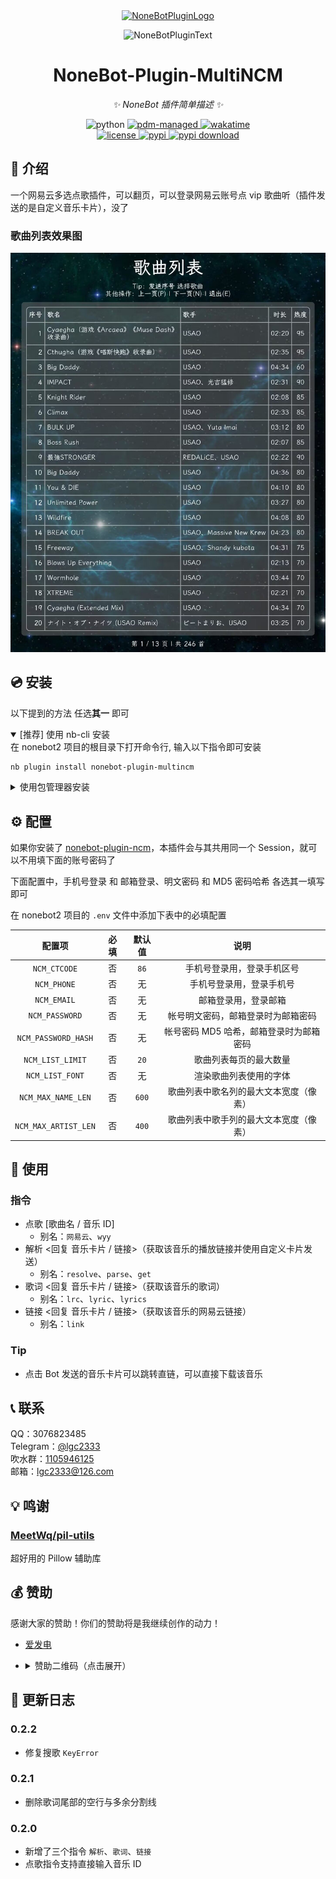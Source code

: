 <!-- markdownlint-disable MD031 MD033 MD036 MD041 -->

<div align="center">

<a href="https://v2.nonebot.dev/store">
  <img src="https://raw.githubusercontent.com/A-kirami/nonebot-plugin-template/resources/nbp_logo.png" width="180" height="180" alt="NoneBotPluginLogo">
</a>

<p>
  <img src="https://raw.githubusercontent.com/A-kirami/nonebot-plugin-template/resources/NoneBotPlugin.svg" width="240" alt="NoneBotPluginText">
</p>

# NoneBot-Plugin-MultiNCM

_✨ NoneBot 插件简单描述 ✨_

<img src="https://img.shields.io/badge/python-3.8+-blue.svg" alt="python">
<a href="https://pdm.fming.dev">
  <img src="https://img.shields.io/badge/pdm-managed-blueviolet" alt="pdm-managed">
</a>
<a href="https://wakatime.com/badge/user/b61b0f9a-f40b-4c82-bc51-0a75c67bfccf/project/f4778875-45a4-4688-8e1b-b8c844440abb">
  <img src="https://wakatime.com/badge/user/b61b0f9a-f40b-4c82-bc51-0a75c67bfccf/project/f4778875-45a4-4688-8e1b-b8c844440abb.svg" alt="wakatime">
</a>

<br />

<a href="./LICENSE">
  <img src="https://img.shields.io/github/license/lgc-NB2Dev/nonebot-plugin-multincm.svg" alt="license">
</a>
<a href="https://pypi.python.org/pypi/nonebot-plugin-multincm">
  <img src="https://img.shields.io/pypi/v/nonebot-plugin-multincm.svg" alt="pypi">
</a>
<a href="https://pypi.python.org/pypi/nonebot-plugin-multincm">
  <img src="https://img.shields.io/pypi/dm/nonebot-plugin-multincm" alt="pypi download">
</a>

</div>

## 📖 介绍

一个网易云多选点歌插件，可以翻页，可以登录网易云账号点 vip 歌曲听（插件发送的是自定义音乐卡片），没了

### 歌曲列表效果图

![pic](https://raw.githubusercontent.com/lgc-NB2Dev/readme/main/multincm/QQ图片20230515025601.jpg)

## 💿 安装

以下提到的方法 任选**其一** 即可

<details open>
<summary>[推荐] 使用 nb-cli 安装</summary>
在 nonebot2 项目的根目录下打开命令行, 输入以下指令即可安装

```bash
nb plugin install nonebot-plugin-multincm
```

</details>

<details>
<summary>使用包管理器安装</summary>
在 nonebot2 项目的插件目录下, 打开命令行, 根据你使用的包管理器, 输入相应的安装命令

<details>
<summary>pip</summary>

```bash
pip install nonebot-plugin-multincm
```

</details>
<details>
<summary>pdm</summary>

```bash
pdm add nonebot-plugin-multincm
```

</details>
<details>
<summary>poetry</summary>

```bash
poetry add nonebot-plugin-multincm
```

</details>
<details>
<summary>conda</summary>

```bash
conda install nonebot-plugin-multincm
```

</details>

打开 nonebot2 项目根目录下的 `pyproject.toml` 文件, 在 `[tool.nonebot]` 部分的 `plugins` 项里追加写入

```toml
[tool.nonebot]
plugins = [
    # ...
    "nonebot_plugin_multincm"
]
```

</details>

## ⚙️ 配置

如果你安装了 [nonebot-plugin-ncm](https://github.com/kitUIN/nonebot-plugin-ncm)，本插件会与其共用同一个 Session，就可以不用填下面的账号密码了

下面配置中，手机号登录 和 邮箱登录、明文密码 和 MD5 密码哈希 各选其一填写即可

在 nonebot2 项目的 `.env` 文件中添加下表中的必填配置

|        配置项        | 必填 | 默认值 |                  说明                   |
| :------------------: | :--: | :----: | :-------------------------------------: |
|     `NCM_CTCODE`     |  否  |  `86`  |       手机号登录用，登录手机区号        |
|     `NCM_PHONE`      |  否  |   无   |        手机号登录用，登录手机号         |
|     `NCM_EMAIL`      |  否  |   无   |          邮箱登录用，登录邮箱           |
|    `NCM_PASSWORD`    |  否  |   无   |   帐号明文密码，邮箱登录时为邮箱密码    |
| `NCM_PASSWORD_HASH`  |  否  |   无   | 帐号密码 MD5 哈希，邮箱登录时为邮箱密码 |
|   `NCM_LIST_LIMIT`   |  否  |  `20`  |         歌曲列表每页的最大数量          |
|   `NCM_LIST_FONT`    |  否  |   无   |         渲染歌曲列表使用的字体          |
|  `NCM_MAX_NAME_LEN`  |  否  | `600`  | 歌曲列表中歌名列的最大文本宽度（像素）  |
| `NCM_MAX_ARTIST_LEN` |  否  | `400`  | 歌曲列表中歌手列的最大文本宽度（像素）  |

## 🎉 使用

### 指令

- 点歌 [歌曲名 / 音乐 ID]
  - 别名：`网易云`、`wyy`
- 解析 <回复 音乐卡片 / 链接>（获取该音乐的播放链接并使用自定义卡片发送）
  - 别名：`resolve`、`parse`、`get`
- 歌词 <回复 音乐卡片 / 链接>（获取该音乐的歌词）
  - 别名：`lrc`、`lyric`、`lyrics`
- 链接 <回复 音乐卡片 / 链接>（获取该音乐的网易云链接）
  - 别名：`link`

### Tip

- 点击 Bot 发送的音乐卡片可以跳转直链，可以直接下载该音乐

## 📞 联系

QQ：3076823485  
Telegram：[@lgc2333](https://t.me/lgc2333)  
吹水群：[1105946125](https://jq.qq.com/?_wv=1027&k=Z3n1MpEp)  
邮箱：<lgc2333@126.com>

## 💡 鸣谢

### [MeetWq/pil-utils](https://github.com/MeetWq/pil-utils)

超好用的 Pillow 辅助库

## 💰 赞助

感谢大家的赞助！你们的赞助将是我继续创作的动力！

- [爱发电](https://afdian.net/@lgc2333)
- <details>
    <summary>赞助二维码（点击展开）</summary>

  ![讨饭](https://raw.githubusercontent.com/lgc2333/ShigureBotMenu/master/src/imgs/sponsor.png)

  </details>

## 📝 更新日志

### 0.2.2

- 修复搜歌 `KeyError`

### 0.2.1

- 删除歌词尾部的空行与多余分割线

### 0.2.0

- 新增了三个指令 `解析`、`歌词`、`链接`
- 点歌指令支持直接输入音乐 ID
